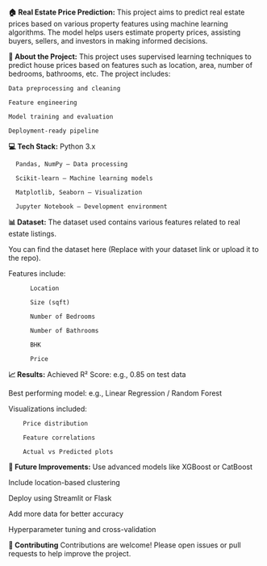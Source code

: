 **🏠 Real Estate Price Prediction:** 
This project aims to predict real estate prices based on various property features using machine learning algorithms. The model helps users estimate property prices, assisting buyers, sellers, and investors in making informed decisions.

**📖 About the Project:**
This project uses supervised learning techniques to predict house prices based on features such as location, area, number of bedrooms, bathrooms, etc. The project includes:

    Data preprocessing and cleaning

    Feature engineering

    Model training and evaluation

    Deployment-ready pipeline

**💻 Tech Stack:**
      Python 3.x
      
      Pandas, NumPy – Data processing
      
      Scikit-learn – Machine learning models
      
      Matplotlib, Seaborn – Visualization
      
      Jupyter Notebook – Development environment

**📊 Dataset:**
The dataset used contains various features related to real estate listings.

You can find the dataset here (Replace with your dataset link or upload it to the repo).

Features include:

          Location
          
          Size (sqft)
          
          Number of Bedrooms
          
          Number of Bathrooms
          
          BHK
          
          Price

**📈 Results:**
Achieved R² Score: e.g., 0.85 on test data

Best performing model: e.g., Linear Regression / Random Forest

Visualizations included:

        Price distribution
        
        Feature correlations
        
        Actual vs Predicted plots

**🔮 Future Improvements:**
Use advanced models like XGBoost or CatBoost

Include location-based clustering

Deploy using Streamlit or Flask

Add more data for better accuracy

Hyperparameter tuning and cross-validation

**🤝 Contributing**
Contributions are welcome! Please open issues or pull requests to help improve the project.




